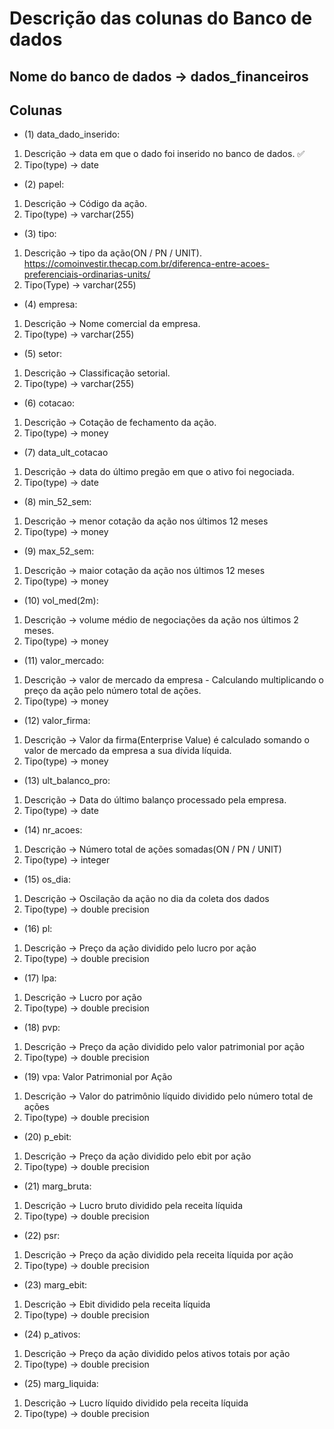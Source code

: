 # Descrição das colunas do Banco de dados

## Nome do banco de dados -> dados_financeiros

## Colunas

- (1) data_dado_inserido:
1. Descrição -> data em que o dado foi inserido no banco de dados. :white_check_mark:
2. Tipo(type) -> date

- (2) papel:
1. Descrição -> Código da ação.
2. Tipo(type) -> varchar(255)

- (3) tipo:
1. Descrição -> tipo da ação(ON / PN / UNIT).
https://comoinvestir.thecap.com.br/diferenca-entre-acoes-preferenciais-ordinarias-units/
2. Tipo(Type) -> varchar(255)

- (4) empresa:
1. Descrição -> Nome comercial da empresa.
2. Tipo(type) -> varchar(255)

- (5) setor:
1. Descrição -> Classificação setorial.
2. Tipo(type) -> varchar(255)

- (6) cotacao:
1. Descrição -> Cotação de fechamento da ação.
2. Tipo(type) -> money

- (7) data_ult_cotacao
1. Descrição -> data do último pregão em que o ativo foi negociada.
2. Tipo(type) -> date

- (8) min_52_sem:
1. Descrição -> menor cotação da ação nos últimos 12 meses
2. Tipo(type) -> money

- (9) max_52_sem:
1. Descrição -> maior cotação da ação nos últimos 12 meses
2. Tipo(type) -> money

- (10) vol_med(2m):
1. Descrição -> volume médio de negociações da ação nos últimos 2 meses.
2. Tipo(type) -> money

- (11) valor_mercado:
1. Descrição -> valor de mercado da empresa - Calculando multiplicando o preço da ação pelo número total de ações.
2. Tipo(type) -> money

- (12) valor_firma:
1. Descrição -> Valor da firma(Enterprise Value) é calculado somando o valor de mercado da empresa a sua dívida líquida.
2. Tipo(type) -> money

- (13) ult_balanco_pro:
1. Descrição -> Data do último balanço processado pela empresa.
2. Tipo(type) -> date

- (14) nr_acoes:
1. Descrição -> Número total de ações somadas(ON / PN / UNIT)
2. Tipo(type) -> integer

- (15) os_dia:
1. Descrição -> Oscilação da ação no dia da coleta dos dados
2. Tipo(type) -> double precision

- (16) pl:
1. Descrição -> Preço da ação dividido pelo lucro por ação
2. Tipo(type) -> double precision

- (17) lpa:
1. Descrição -> Lucro por ação
2. Tipo(type) -> double precision

- (18) pvp:
1. Descrição -> Preço da ação dividido pelo valor patrimonial por ação
2. Tipo(type) -> double precision

- (19) vpa: Valor Patrimonial por Ação
1. Descrição -> Valor do patrimônio líquido dividido pelo número total de ações
2. Tipo(type) -> double precision

- (20) p_ebit: 
1. Descrição -> Preço da ação dividido pelo ebit por ação
2. Tipo(type) -> double precision

- (21) marg_bruta:
1. Descrição -> Lucro bruto dividido pela receita líquida
2. Tipo(type) -> double precision

- (22) psr:
1. Descrição -> Preço da ação dividido pela receita líquida por ação
2. Tipo(type) -> double precision

- (23) marg_ebit:
1. Descrição -> Ebit dividido pela receita líquida
2. Tipo(type) -> double precision

- (24) p_ativos:
1. Descrição -> Preço da ação dividido pelos ativos totais por ação
2. Tipo(type) -> double precision
   
- (25) marg_liquida:
1. Descrição -> Lucro líquido dividido pela receita líquida
2. Tipo(type) -> double precision